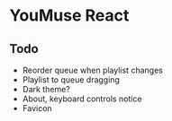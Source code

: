 # YouMuse React

## Todo

* Reorder queue when playlist changes
* Playlist to queue dragging
* Dark theme?
* About, keyboard controls notice
* Favicon
